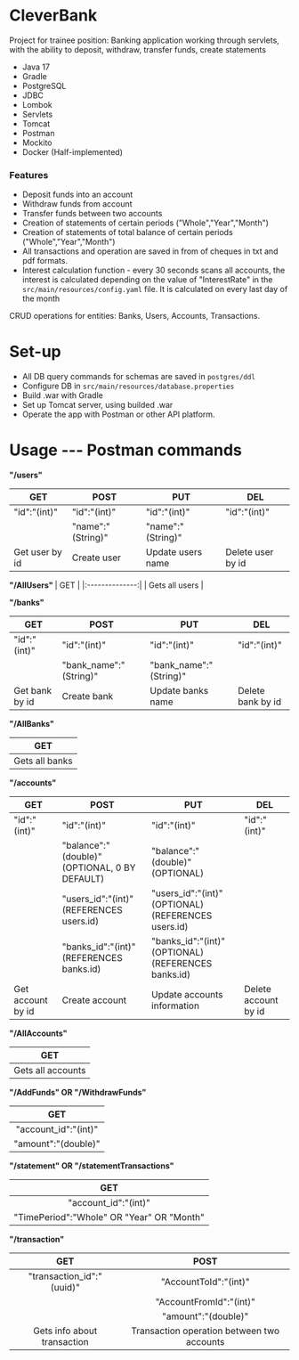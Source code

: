 # CleverBank
Project for trainee position:
 Banking application working through servlets, with the ability to deposit, withdraw, transfer funds, create statements
 
- Java 17
- Gradle
- PostgreSQL
- JDBC
- Lombok
- Servlets
- Tomcat
- Postman
- Mockito
- Docker (Half-implemented)


<h3> Features </h3>

- Deposit funds into an account
- Withdraw funds from account
- Transfer funds between two accounts
- Creation of statements of certain periods ("Whole","Year","Month")
- Creation of statements of total balance of certain periods ("Whole","Year","Month")
- All transactions and operation are saved in from of cheques in txt and pdf formats.
- Interest calculation function - every 30 seconds scans all accounts, the interest is calculated depending on the value of "InterestRate" in the ```src/main/resources/config.yaml``` file.
  It is calculated on every last day of the month

CRUD operations for entities: Banks, Users, Accounts, Transactions.
  
<h1>
<b> Set-up </b>
</h1>

- All DB query commands for schemas are saved in ```postgres/ddl```
- Configure DB in ``` src/main/resources/database.properties ```
- Build .war with Gradle
- Set up Tomcat server, using builded .war
- Operate the app with Postman or other API platform.

<h1> <b> Usage --- Postman commands </b> </h1>
                          <p1> <b> "/users" </b></p1>



| GET            | POST              | PUT               | DEL               |
|----------------|-------------------|-------------------|-------------------|
| "id":"(int)"   | "id":"(int)"      | "id":"(int)"      | "id":"(int)"      |
|                | "name":"(String)" | "name":"(String)" |                   |
| Get user by id | Create user       | Update users name | Delete user by id |

<p1><b>"/AllUsers" </b> </p1>
|       GET      |
|:--------------:|
| Gets all users |

<p1><b> "/banks"</b></p1>

| GET            | POST                   | PUT                    | DEL               |
|----------------|------------------------|------------------------|-------------------|
| "id":"(int)"   | "id":"(int)"           | "id":"(int)"           | "id":"(int)"      |
|                | "bank_name":"(String)" | "bank_name":"(String)" |                   |
| Get bank by id | Create bank            | Update banks name      | Delete bank by id |

<p1><b> "/AllBanks" </b></p1>

|       GET      |
|:--------------:|
| Gets all banks |

<p1><b> "/accounts" </b></p1>

| GET               | POST                                          | PUT                                                 | DEL                  |
|-------------------|-----------------------------------------------|-----------------------------------------------------|----------------------|
| "id":"(int)"      | "id":"(int)"                                  | "id":"(int)"                                        | "id":"(int)"         |
|                   | "balance":"(double)" (OPTIONAL, 0 BY DEFAULT) | "balance":"(double)" (OPTIONAL)                     |                      |
|                   | "users_id":"(int)" (REFERENCES users.id)      | "users_id":"(int)" (OPTIONAL) (REFERENCES users.id) |                      |
|                   | "banks_id":"(int)" (REFERENCES banks.id)      | "banks_id":"(int)" (OPTIONAL) (REFERENCES banks.id) |                      |
| Get account by id | Create account                                | Update accounts information                         | Delete account by id |

<p1><b> "/AllAccounts" </b></p1>

|        GET        |
|:-----------------:|
| Gets all accounts |

<p1><b> "/AddFunds"  OR  "/WithdrawFunds"</b></p1> 

|          GET         |
|:--------------------:|
| "account_id":"(int)" |
| "amount":"(double)"  |

<p1> <b> "/statement"   OR "/statementTransactions"  </b></p1> 

|                    GET                    |
|:-----------------------------------------:|
|            "account_id":"(int)"           |
| "TimePeriod":"Whole" OR "Year" OR "Month" |

<p1> <b> "/transaction" </b> </p1>

|             GET             |                    POST                    |
|:---------------------------:|:------------------------------------------:|
|  "transaction_id":"(uuid)"  | "AccountToId":"(int)"                      |
|                             | "AccountFromId":"(int)"                    |
|                             | "amount":"(double)"                        |
| Gets info about transaction | Transaction operation between two accounts |













